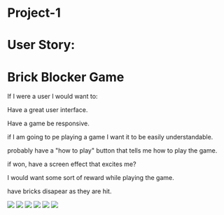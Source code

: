 # Project-1

# User Story: 

# Brick Blocker Game

If I were a user I would want to:

Have a great user interface.

Have a game be responsive.

if I am going to pe playing a game I want it to be easily understandable.

probably have a "how to play" button that tells me how to play the game. 

if won, have a screen effect that excites me?

I would want some sort of reward while playing the game. 

have bricks disapear as they are hit. 


<img src="users/sophs/desktop/Scenario.png">
<img src="users/sophs/desktop/Story1.png">
<img src="users/sophs/desktop/Story2.png">
<img src="users/sophs/desktop/Story3.png">
<img src="users/sophs/desktop/Story4.png">
<img src="users/sophs/desktop/Story5.png">